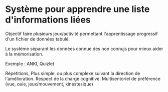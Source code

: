 

# Système pour apprendre une liste d'informations liées

Objectif faire plusieurs jeux/activité permettant l'apprentissage progressif d'un fichier de données tabulé.

Le système séparant les données connue des non connujs pour mieux aider à la mémorisation.

Exemple : ANKI, Quizlet

Répétitions,
Plus simple, ou plus complexe suivant la direction de l'amélioration.
Respect de la charge cognitive.
Multisentoriel de préférence (vue, ouie, jeux/mouvement, kinestesique)
